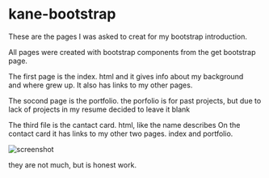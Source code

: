 # kane-bootstrap

These are the pages I was asked to creat for my bootstrap introduction.

All pages were created with bootstrap components from the get bootstrap page.

The first page is the index. html and it gives info about my background  
and where grew up.
It also has links to my other pages.

The socond page is the portfolio. the porfolio is for past projects, but due to lack of projects
in my resume decided to leave it blank

The third file is the cantact card. html, like the name describes On the contact card it has
links to my other two pages.
index and portfolio.

![screenshot](./kane-bootstrap/card1.png)

they are not much, but is honest work.
